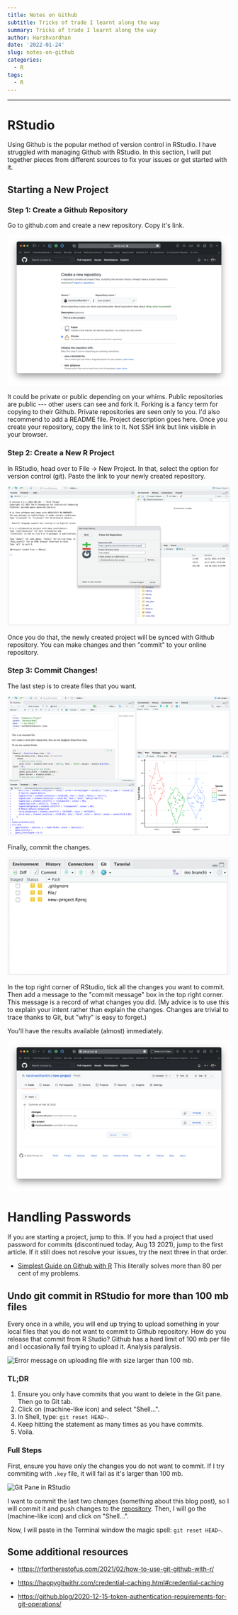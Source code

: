 ```yaml
---
title: Notes on Github
subtitle: Tricks of trade I learnt along the way
summary: Tricks of trade I learnt along the way
author: Harshvardhan
date: '2022-01-24'
slug: notes-on-github
categories:
  - R
tags:
  - R
---
```


------------------------------------------------------------------------

# RStudio

Using Github is the popular method of version control in RStudio. I have struggled with managing Github with RStudio. In this section, I will put together pieces from different sources to fix your issues or get started with it.

## Starting a New Project

### Step 1: Create a Github Repository

Go to github.com and create a new repository. Copy it's link.

![Creating a new repository in Github](images/Screen%20Shot%202022-02-19%20at%2011.19.01%20PM.png)

It could be private or public depending on your whims. Public repositories are public --- other users can see and fork it. Forking is a fancy term for copying to their Github. Private repositories are seen only to you. I'd also recommend to add a README file. Project description goes here. Once you create your repository, copy the link to it. Not SSH link but link visible in your browser.

### Step 2: Create a New R Project

In RStudio, head over to File -> New Project. In that, select the option for version control (git). Paste the link to your newly created repository.

![Choosing version control, Git and pasting link to your repository.](images/Screen%20Shot%202022-02-19%20at%2011.23.05%20PM.png)

Once you do that, the newly created project will be synced with Github repository. You can make changes and then "commit" to your online repository.

### Step 3: Commit Changes!

The last step is to create files that you want.

![Creating a dummy R Markdown file for demonstration](images/Screen%20Shot%202022-02-19%20at%2011.40.18%20PM.png)

Finally, commit the changes.

![Top right "Git" pane in RStudio](images/Screen%20Shot%202022-02-19%20at%2011.29.32%20PM.png)

In the top right corner of RStudio, tick all the changes you want to commit. Then add a message to the "commit message" box in the top right corner. This message is a record of what changes you did. (My advice is to use this to explain your intent rather than explain the changes. Changes are trivial to trace thanks to Git, but "why" is easy to forget.)

You'll have the results available (almost) immediately.

![I haven't used very informative commit messages for this. Beg your pardon for that.](images/Screen%20Shot%202022-02-19%20at%2011.45.29%20PM.png)

# Handling Passwords

If you are starting a project, jump to this. If you had a project that used password for commits (discontinued today, Aug 13 2021), jump to the first article. If it still does not resolve your issues, try the next three in that order.

-   [Simplest Guide on Github with R](https://gist.github.com/Z3tt/3dab3535007acf108391649766409421) This literally solves more than 80 per cent of my problems.

## Undo git commit in RStudio for more than 100 mb files

Every once in a while, you will end up trying to upload something in your local files that you do not want to commit to Github repository. How do you release that commit from R Studio? Github has a hard limit of 100 mb per file and I occasionally fail trying to upload it. Analysis paralysis.

![](https://www.harsh17.in/github-rstudio/images/Screen%20Shot%202022-01-24%20at%205.55.28%20PM.png "Error message on uploading file with size larger than 100 mb.")

### TL;DR

1.  Ensure you only have commits that you want to delete in the Git pane. Then go to Git tab.
2.  Click on <i class="fas fa-cog"></i> (machine-like icon) and select "Shell...".
3.  In Shell, type: `git reset HEAD~`.
4.  Keep hitting the statement as many times as you have commits.
5.  Voila.

### Full Steps

First, ensure you have only the changes you do not want to commit. If I try commiting with `.key` file, it will fail as it's larger than 100 mb.

![](https://www.harsh17.in/github-rstudio/images/Screen%20Shot%202022-01-24%20at%205.45.58%20PM.png "Git Pane in RStudio")

I want to commit the last two changes (something about this blog post), so I will commit it and push changes to the [repository](https://github.com/harshvardhaniimi/personal-website). Then, I will go the <i class="fas fa-cog"></i> (machine-like icon) and click on "Shell...".

Now, I will paste in the Terminal window the magic spell: `git reset HEAD~`.

## Some additional resources

-   <https://rfortherestofus.com/2021/02/how-to-use-git-github-with-r/>

-   <https://happygitwithr.com/credential-caching.html#credential-caching>

-   <https://github.blog/2020-12-15-token-authentication-requirements-for-git-operations/>
